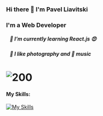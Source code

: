 ### Hi there 👋 I'm Pavel Liavitski
### I'm a Web Developer
##### &nbsp;&nbsp; 🌱 I’m currently learning React.js 😍
##### &nbsp;&nbsp; 📸 I like photography and 🎹 music

# ![200](https://www.codewars.com/users/liavitski/badges/small)
#### My Skills:
[![My Skills](https://skills.thijs.gg/icons?i=html,css,styledcomponents,js,react,figma,vscode,ableton&theme=dark)](#)
